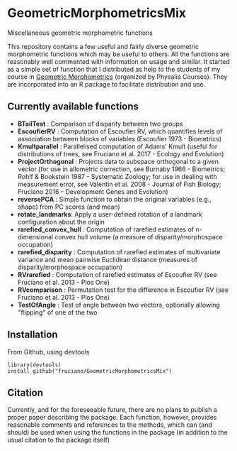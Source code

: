 # GeometricMorphometricsMix

Miscellaneous geometric morphometric functions

This repository contains a few useful and fairly diverse geometric morphometric functions which may be useful to others.
All the functions are reasonably well commented with information on usage and similar.
It started as a simple set of function that I distributed as help to the students of my course in [Geometric Morphometrics](https://www.physalia-courses.org/courses-workshops/course22/) (organized by Physalia Courses).
They are incorporated into an R package to facilitate distribution and use.

## Currently available functions
- **BTailTest** : Comparison of disparity between two groups
- **EscoufierRV** : Computation of Escoufier RV, which quantifies levels of association between blocks of variables (Escoufier 1973 - Biometrics)
- **Kmultparallel** : Parallelised computation of Adams' Kmult (useful for distributions of trees, see Fruciano et al. 2017 - Ecology and Evolution)
- **ProjectOrthogonal** : Projects data to subspace orthogonal to a given vector (for use in allometric correction, see Burnaby 1966 - Biometrics; Rohlf & Bookstein 1987 - Systematic Zoology; for use in dealing with measurement error, see Valentin et al. 2008 - Journal of Fish Biology; Fruciano 2016 - Development Genes and Evolution)
- **reversePCA** : Simple function to obtain the original variables (e.g., shape) from PC scores (and mean)
- **rotate_landmarks**: Apply a user-defined rotation of a landmark configuration about the origin
- **rarefied_convex_hull** : Computation of rarefied estimates of n-dimensional convex hull volume (a measure of disparity/morphospace occupation)
- **rarefied_disparity** : Computation of rarefied estimates of multivariate variance and mean pairwise Euclidean distance (measures of disparity/morphospace occupation)
- **RVrarefied** : Computation of rarefied estimates of Escoufier RV (see Fruciano et al. 2013 - Plos One)
- **RVcomparison** : Permutation test for the difference in Escoufier RV (see Fruciano et al. 2013 - Plos One)
- **TestOfAngle** : Test of angle between two vectors, optionally allowing "flipping" of one of the two

## Installation
From Github, using devtools

```
library(devtools)
install_github("fruciano/GeometricMorphometricsMix")
```

## Citation
Currently, and for the foreseeable future, there are no plans to publish a proper paper describing the package.
Each function, however, provides reasonable comments and references to the methods, which can (and should) be used when using the functions in the package (in addition to the usual citation to the package itself)

